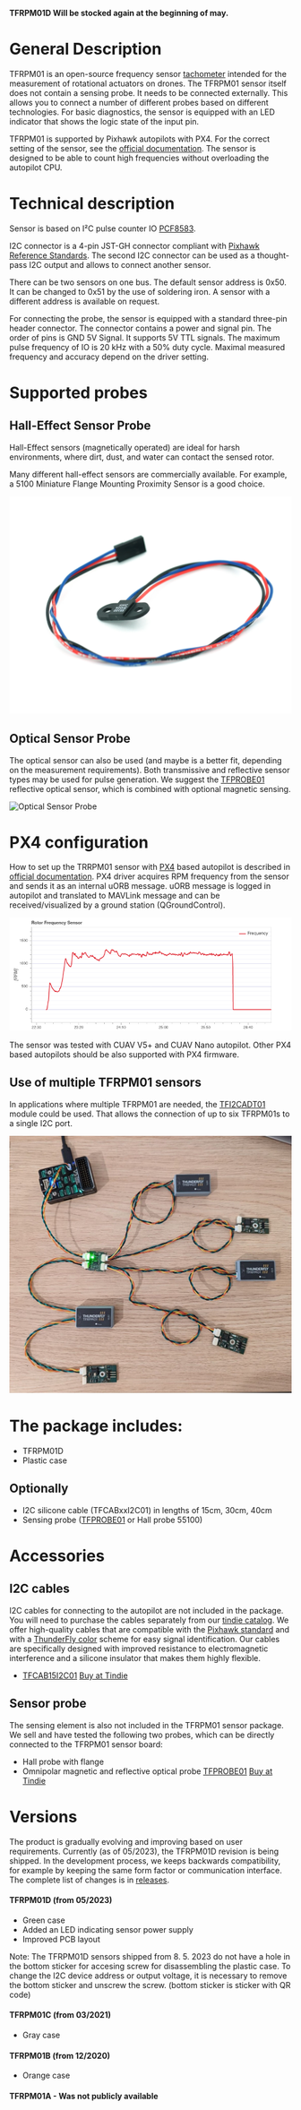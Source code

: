 **TFRPM01D Will be stocked again at the beginning of may.**

# General Description

TFRPM01 is an open-source frequency sensor [tachometer](https://en.wikipedia.org/wiki/Tachometer) intended for the measurement of rotational actuators on drones. The TFRPM01 sensor itself does not contain a sensing probe. It needs to be connected externally. This allows you to connect a number of different probes based on different technologies. For basic diagnostics, the sensor is equipped with an LED indicator that shows the logic state of the input pin.

TFRPM01 is supported by Pixhawk autopilots with PX4. For the correct setting of the sensor, see the [official documentation](https://docs.px4.io/master/en/sensor/thunderfly_tachometer.html). The sensor is designed to be able to count high frequencies without overloading the autopilot CPU.

# Technical description

Sensor is based on I²C pulse counter IO [PCF8583](https://www.nxp.com/docs/en/data-sheet/PCF8583.pdf). 

I2C connector is a 4-pin JST-GH connector compliant with [Pixhawk Reference Standards](https://pixhawk.org/standards/). The second I2C connector can be used as a thought-pass I2C output and allows to connect another sensor. 

There can be two sensors on one bus. The default sensor address is 0x50. It can be changed to 0x51 by the use of soldering iron. A sensor with a different address is available on request.

For connecting the probe, the sensor is equipped with a standard three-pin header connector. The connector contains a power and signal pin. The order of pins is GND 5V Signal. It supports 5V TTL signals. The maximum pulse frequency of IO is 20 kHz with a 50% duty cycle. Maximal measured frequency and accuracy depend on the driver setting.


# Supported probes

## Hall-Effect Sensor Probe

Hall-Effect sensors (magnetically operated) are ideal for harsh environments, where dirt, dust, and water can contact the sensed rotor.

Many different hall-effect sensors are commercially available. For example, a 5100 Miniature Flange Mounting Proximity Sensor is a good choice. 

![Example of Hall effect probe](https://github.com/ThunderFly-aerospace/TFRPM01/raw/TFRPM01B/doc/img/TFRPM01B_hall_sensor.jpg "Hall effect probe")

## Optical Sensor Probe

The optical sensor can also be used (and maybe is a better fit, depending on the measurement requirements). Both transmissive and reflective sensor types may be used for pulse generation. We suggest the [TFPROBE01](https://github.com/ThunderFly-aerospace/TFPROBE01) reflective optical sensor, which is combined with optional magnetic sensing. 

![Optical Sensor Probe](https://raw.githubusercontent.com/ThunderFly-aerospace/TFPROBE01/TFPROBE01A/doc/img/TFPROBE01A_sensors.jpg "Optical sensor probe")

# PX4 configuration

How to set up the TRRPM01 sensor with [PX4](https://px4.io/) based autopilot is described in [official documentation](https://docs.px4.io/master/en/sensor/thunderfly_tachometer.html). PX4 driver acquires RPM frequency from the sensor and sends it as an internal uORB message. uORB message is logged in autopilot and translated to MAVLink message and can be received/visualized by a ground station (QGroundControl). 

![PlotJugles screen with RPM data](https://raw.githubusercontent.com/ThunderFly-aerospace/TFRPM01/TFRPM01C/doc/img/rpm_graph.png)

The sensor was tested with CUAV V5+ and CUAV Nano autopilot. Other PX4 based autopilots should be also supported with PX4 firmware.

## Use of multiple TFRPM01 sensors

In applications where multiple TFRPM01 are needed, the [TFI2CADT01](https://www.tindie.com/products/thunderfly/tfi2cadt01-i2c-address-translator/) module could be used. That allows the connection of up to six TFRPM01s to a single I2C port.

![Multiple sensors](https://raw.githubusercontent.com/ThunderFly-aerospace/TFI2CADT01/TFICADT01A/doc/img/TFI2CADT01_multi_TFRPM01.jpg)

# The package includes:
- TFRPM01D
- Plastic case

## Optionally
- I2C silicone cable (TFCABxxI2C01) in lengths of 15cm, 30cm, 40cm
- Sensing probe ([TFPROBE01](https://github.com/ThunderFly-aerospace/TFPROBE01) or Hall probe 55100)

# Accessories

## I2C cables
I2C cables for connecting to the autopilot are not included in the package. You will need to purchase the cables separately from our [tindie catalog](https://www.tindie.com/stores/thunderfly/). We offer high-quality cables that are compatible with the [Pixhawk standard](https://raw.githubusercontent.com/pixhawk/Pixhawk-Standards/master/DS-009%20Pixhawk%20Connector%20Standard.pdf) and with a [ThunderFly color](https://docs.px4.io/main/en/assembly/cable_wiring.html#i2c-cables) scheme for easy signal identification. Our cables are specifically designed with improved resistance to electromagnetic interference and a silicone insulator that makes them highly flexible.

  * [TFCAB15I2C01](https://github.com/ThunderFly-aerospace/TFCAB01) [Buy at Tindie](https://www.tindie.com/products/thunderfly/tfcabxxi2c01-i2c-cable-for-pixhawk-drones/)

## Sensor probe
The sensing element is also not included in the TFRPM01 sensor package. We sell and have tested the following two probes, which can be directly connected to the TFRPM01 sensor board:

  * Hall probe with flange
  * Omnipolar magnetic and reflective optical probe [TFPROBE01](https://github.com/ThunderFly-aerospace/TFPROBE01) [Buy at Tindie](https://www.tindie.com/products/thunderfly/tfprobe-ir-and-magnetic-probe-for-rpm-measurement/)


# Versions
The product is gradually evolving and improving based on user requirements. Currently (as of 05/2023), the TFRPM01D revision is being shipped. In the development process, we keeps backwards compatibility, for example by keeping the same form factor or communication interface. The complete list of changes is in [releases](https://github.com/ThunderFly-aerospace/TFRPM01/releases).

#### TFRPM01D (from 05/2023)
 * Green case
 * Added an LED indicating sensor power supply
 * Improved PCB layout

Note: The TFRPM01D sensors shipped from 8. 5. 2023 do not have a hole in the bottom sticker for accesing screw for disassembling the plastic case. To change the I2C device address or output voltage, it is necessary to remove the bottom sticker and unscrew the screw. (bottom sticker is sticker with QR code)

#### TFRPM01C (from 03/2021) 
 * Gray case
 
#### TFRPM01B (from 12/2020)
 * Orange case

#### TFRPM01A - Was not publicly available

